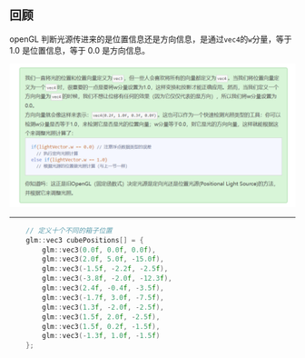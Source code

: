 ## 回顾

openGL 判断光源传进来的是位置信息还是方向信息，是通过`vec4`的`w`分量，等于 1.0 是位置信息，等于 0.0 是方向信息。

![](img/1.png)

---

```c++
    // 定义十个不同的箱子位置
    glm::vec3 cubePositions[] = {
        glm::vec3(0.0f, 0.0f, 0.0f),
        glm::vec3(2.0f, 5.0f, -15.0f),
        glm::vec3(-1.5f, -2.2f, -2.5f),
        glm::vec3(-3.8f, -2.0f, -12.3f),
        glm::vec3(2.4f, -0.4f, -3.5f),
        glm::vec3(-1.7f, 3.0f, -7.5f),
        glm::vec3(1.3f, -2.0f, -2.5f),
        glm::vec3(1.5f, 2.0f, -2.5f),
        glm::vec3(1.5f, 0.2f, -1.5f),
        glm::vec3(-1.3f, 1.0f, -1.5f)
    };
```
